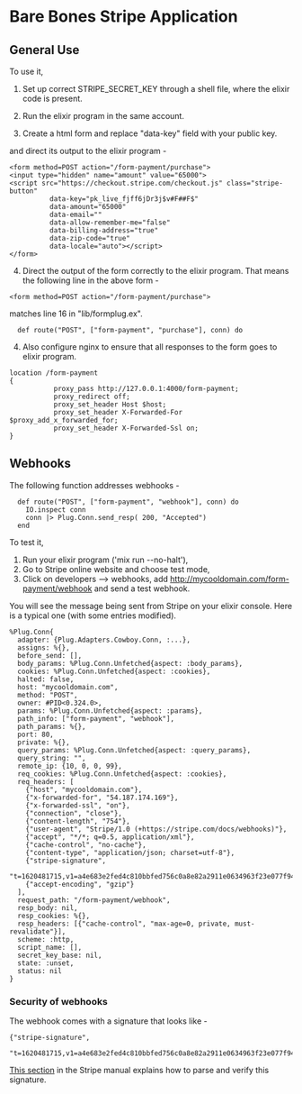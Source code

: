 # Bare Bones Stripe Application

## General Use

To use it, 

1. Set up correct STRIPE_SECRET_KEY through a shell file, where the elixir code is present.

2. Run the elixir program in the same account.

3. Create a html form and replace "data-key" field with your public key.

 and direct its output to the elixir program -

~~~~~~~~~~
<form method=POST action="/form-payment/purchase">
<input type="hidden" name="amount" value="65000">
<script src="https://checkout.stripe.com/checkout.js" class="stripe-button"
          data-key="pk_live_fjff6jDr3j$v#F##F$"
          data-amount="65000"
          data-email=""
          data-allow-remember-me="false"
          data-billing-address="true"
          data-zip-code="true"
          data-locale="auto"></script>
</form>
~~~~~~~~~~

4. Direct the output of the form correctly to  the elixir program.
That means the following line in the above form -

~~~~~~~~~~
<form method=POST action="/form-payment/purchase">
~~~~~~~~~~

matches line 16 in "lib/formplug.ex".

~~~~~~~~~~
  def route("POST", ["form-payment", "purchase"], conn) do
~~~~~~~~~~

4. Also configure nginx to ensure that all responses to the form goes to elixir program.

~~~~~~~~~
location /form-payment
{
           proxy_pass http://127.0.0.1:4000/form-payment;
           proxy_redirect off;
           proxy_set_header Host $host;
           proxy_set_header X-Forwarded-For $proxy_add_x_forwarded_for;
           proxy_set_header X-Forwarded-Ssl on;
}
~~~~~~~~~

## Webhooks

The following function addresses webhooks -

~~~~~~~~~
  def route("POST", ["form-payment", "webhook"], conn) do
    IO.inspect conn
    conn |> Plug.Conn.send_resp( 200, "Accepted")
  end
~~~~~~~~~

To test it, 

1. Run your elixir program ('mix run --no-halt'),
2. Go to Stripe online website and choose test mode,
3. Click on developers --> webhooks, add http://mycooldomain.com/form-payment/webhook and send a test webhook.

You will see the message being sent from Stripe on your elixir console. Here is a typical one (with some entries modified).

~~~~~~~~~
%Plug.Conn{
  adapter: {Plug.Adapters.Cowboy.Conn, :...},
  assigns: %{},
  before_send: [],
  body_params: %Plug.Conn.Unfetched{aspect: :body_params},
  cookies: %Plug.Conn.Unfetched{aspect: :cookies},
  halted: false,
  host: "mycooldomain.com",
  method: "POST",
  owner: #PID<0.324.0>,
  params: %Plug.Conn.Unfetched{aspect: :params},
  path_info: ["form-payment", "webhook"],
  path_params: %{},
  port: 80,
  private: %{},
  query_params: %Plug.Conn.Unfetched{aspect: :query_params},
  query_string: "",
  remote_ip: {10, 0, 0, 99},
  req_cookies: %Plug.Conn.Unfetched{aspect: :cookies},
  req_headers: [
    {"host", "mycooldomain.com"},
    {"x-forwarded-for", "54.187.174.169"},
    {"x-forwarded-ssl", "on"},
    {"connection", "close"},
    {"content-length", "754"},
    {"user-agent", "Stripe/1.0 (+https://stripe.com/docs/webhooks)"},
    {"accept", "*/*; q=0.5, application/xml"},
    {"cache-control", "no-cache"},
    {"content-type", "application/json; charset=utf-8"},
    {"stripe-signature",
     "t=1620481715,v1=a4e683e2fed4c810bbfed756c0a8e82a2911e0634963f23e077f946504f30a89,v0=f4117f1a462ddf5295b1b1a7a0c983f128b612da321bed2ffffdce24d00642f5"},
    {"accept-encoding", "gzip"}
  ],
  request_path: "/form-payment/webhook",
  resp_body: nil,
  resp_cookies: %{},
  resp_headers: [{"cache-control", "max-age=0, private, must-revalidate"}],
  scheme: :http,
  script_name: [],
  secret_key_base: nil,
  state: :unset,
  status: nil
}
~~~~~~~~~

### Security of webhooks

The webhook comes with a signature that looks like -

~~~~~~~~~
{"stripe-signature",
     "t=1620481715,v1=a4e683e2fed4c810bbfed756c0a8e82a2911e0634963f23e077f946504f30a89,v0=f4117f1a462ddf5295b1b1a7a0c983f128b612da321bed2ffffdce24d00642f5"},
~~~~~~~~~

[This section](https://stripe.com/docs/webhooks/signatures) in the Stripe manual explains how to parse and verify this signature.



